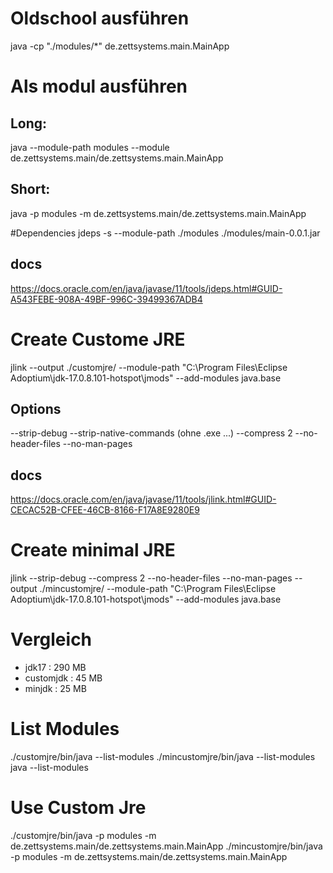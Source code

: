 # Oldschool ausführen
java -cp "./modules/*" de.zettsystems.main.MainApp

# Als modul ausführen
## Long:
java --module-path modules --module de.zettsystems.main/de.zettsystems.main.MainApp
## Short:
java -p modules -m de.zettsystems.main/de.zettsystems.main.MainApp 

#Dependencies
jdeps -s --module-path ./modules ./modules/main-0.0.1.jar
## docs
https://docs.oracle.com/en/java/javase/11/tools/jdeps.html#GUID-A543FEBE-908A-49BF-996C-39499367ADB4

# Create Custome JRE
jlink --output ./customjre/ --module-path "C:\Program Files\Eclipse Adoptium\jdk-17.0.8.101-hotspot\jmods" --add-modules java.base
## Options
--strip-debug
--strip-native-commands (ohne .exe ...)
--compress 2
--no-header-files
--no-man-pages
## docs
https://docs.oracle.com/en/java/javase/11/tools/jlink.html#GUID-CECAC52B-CFEE-46CB-8166-F17A8E9280E9
# Create minimal JRE
jlink --strip-debug --compress 2 --no-header-files --no-man-pages --output ./mincustomjre/ --module-path "C:\Program Files\Eclipse Adoptium\jdk-17.0.8.101-hotspot\jmods" --add-modules java.base
# Vergleich
- jdk17 	: 290 MB
- customjdk	:  45 MB
- minjdk	:  25 MB

# List Modules
./customjre/bin/java --list-modules
./mincustomjre/bin/java --list-modules
java --list-modules

# Use Custom Jre
./customjre/bin/java -p modules -m de.zettsystems.main/de.zettsystems.main.MainApp 
./mincustomjre/bin/java -p modules -m de.zettsystems.main/de.zettsystems.main.MainApp 